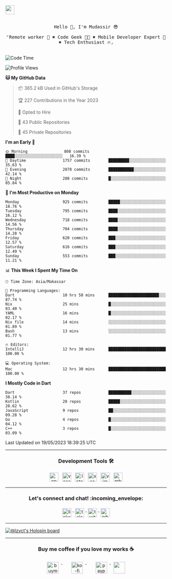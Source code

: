 

<a href = "mailto: hey.mudassir@gmail.com">
<img src="https://github.com/ukieTux/ukieTux/blob/master/open2work.svg"  height=28  /></a>
<br/>
<br/>
<p align="center">
  <samp>
   Hello 👋,  I'm Mudassir 😎
    <br><br>
    ⌜Remote worker 💼 ✖︎ Code Geek 👨‍💻 ✖︎  Mobile Developer Expert 📱 ✖︎ Tech Enthusiast 🔥⌟
  </samp>
<br><br>


<!--START_SECTION:waka-->
![Code Time](http://img.shields.io/badge/Code%20Time-4%2C840%20hrs%2058%20mins-blue)

![Profile Views](http://img.shields.io/badge/Profile%20Views-2-blue)

**🐱 My GitHub Data** 

> 📦 365.2 kB Used in GitHub's Storage 
 > 
> 🏆 227 Contributions in the Year 2023
 > 
> 💼 Opted to Hire
 > 
> 📜 43 Public Repositories 
 > 
> 🔑 45 Private Repositories 
 > 
**I'm an Early 🐤** 

```text
🌞 Morning                808 commits         ████░░░░░░░░░░░░░░░░░░░░░   16.39 % 
🌆 Daytime                1757 commits        █████████░░░░░░░░░░░░░░░░   35.63 % 
🌃 Evening                2078 commits        ███████████░░░░░░░░░░░░░░   42.14 % 
🌙 Night                  288 commits         █░░░░░░░░░░░░░░░░░░░░░░░░   05.84 % 
```
📅 **I'm Most Productive on Monday** 

```text
Monday                   925 commits         █████░░░░░░░░░░░░░░░░░░░░   18.76 % 
Tuesday                  795 commits         ████░░░░░░░░░░░░░░░░░░░░░   16.12 % 
Wednesday                718 commits         ████░░░░░░░░░░░░░░░░░░░░░   14.56 % 
Thursday                 704 commits         ████░░░░░░░░░░░░░░░░░░░░░   14.28 % 
Friday                   620 commits         ███░░░░░░░░░░░░░░░░░░░░░░   12.57 % 
Saturday                 616 commits         ███░░░░░░░░░░░░░░░░░░░░░░   12.49 % 
Sunday                   553 commits         ███░░░░░░░░░░░░░░░░░░░░░░   11.21 % 
```


📊 **This Week I Spent My Time On** 

```text
🕑︎ Time Zone: Asia/Makassar

💬 Programming Languages: 
Dart                     10 hrs 58 mins      ██████████████████████░░░   87.74 % 
Nix                      25 mins             █░░░░░░░░░░░░░░░░░░░░░░░░   03.40 % 
YAML                     16 mins             █░░░░░░░░░░░░░░░░░░░░░░░░   02.17 % 
Nix file                 14 mins             ░░░░░░░░░░░░░░░░░░░░░░░░░   01.89 % 
Bash                     13 mins             ░░░░░░░░░░░░░░░░░░░░░░░░░   01.77 % 

🔥 Editors: 
IntelliJ                 12 hrs 30 mins      █████████████████████████   100.00 % 

💻 Operating System: 
Mac                      12 hrs 30 mins      █████████████████████████   100.00 % 
```

**I Mostly Code in Dart** 

```text
Dart                     37 repos            ██████████░░░░░░░░░░░░░░░   38.14 % 
Kotlin                   20 repos            █████░░░░░░░░░░░░░░░░░░░░   20.62 % 
JavaScript               9 repos             ██░░░░░░░░░░░░░░░░░░░░░░░   09.28 % 
Go                       4 repos             █░░░░░░░░░░░░░░░░░░░░░░░░   04.12 % 
C++                      3 repos             █░░░░░░░░░░░░░░░░░░░░░░░░   03.09 % 
```




 Last Updated on 19/05/2023 18:39:25 UTC
<!--END_SECTION:waka-->



---

<h3 align="center">Development Tools 🛠</h3>


<p align="center">

  <!-- For more icons please follow  https://github.com/ukieTux/ColoredBadges -->

  <img src="https://github.com/ukieTux/ukieTux/blob/master/assets/npm.svg" alt="npm" style="vertical-align:top;margin:4px" height=28>
  <img src="https://github.com/ukieTux/ukieTux/blob/master/assets/visualstudio_code.svg" alt="vscode" style="vertical-align:top; margin:4px" height=28>
  <img src="https://github.com/ukieTux/ukieTux/blob/master/assets/jetbrains_intellij.svg" alt="Intellij CE" style="vertical-align:top; margin:4px" height=28>
   <img src="https://github.com/ukieTux/ukieTux/blob/master/assets/xcode.svg" alt="xcode" style="vertical-align:top; margin:4px" height=28>
    <img src="https://github.com/ukieTux/ukieTux/blob/master/assets/vim.svg" alt="vim" style="vertical-align:top; margin:4px" height=28>
    
   <img src="https://github.com/ukieTux/ukieTux/blob/master/assets/mac.svg" alt="mbp2018" style="vertical-align:top; margin:4px" height=28>

---

<h3 align="center">Let's connect and chat! :incoming_envelope:</h3>
<p align="center">
  <a href="https://www.linkedin.com/in/mudassir-321462139/" target="_blank">
    <img src="https://github.com/ukieTux/ukieTux/blob/master/assets/linkedin.svg" alt="linkedin" style="vertical-align:top; margin:4px" height=28>
  </a>
  <a href="https://t.me/ukieTux" target="_blank">
    <img src="https://github.com/ukieTux/ukieTux/blob/master/assets/telegram.svg" alt="telegram" style="vertical-align:top; margin:4px" height=28>
  </a>
  <a href="https://twitter.com/ukieTux" target="_blank">
    <img src="https://github.com/ukieTux/ukieTux/blob/master/assets/twitter.svg" alt="twitter" style="vertical-align:top; margin:4px" height=28>
  </a>
  <a href="https://api.whatsapp.com/send?phone=628114441069&text=&source=&data=&app_absent=" target="_blank">
    <img src="https://github.com/ukieTux/ukieTux/blob/master/assets/whatsapp.svg" alt="whatsapp" style="vertical-align:top; margin:4px" height=28>
  </a>
</p>

---
[![@lzyct's Holopin board](https://holopin.me/lzyct)](https://holopin.io/@lzyct)

---
<h3 align="center">Buy me coffee if you love my works ☕️</h3>
<p align="center">
  <a href="https://www.buymeacoffee.com/Lzyct" target="_blank">
    <img src="https://www.buymeacoffee.com/assets/img/guidelines/download-assets-sm-2.svg" alt="buymeacoffe" style="vertical-align:top; margin:8px" height="36">
  </a>&nbsp;&nbsp;&nbsp;&nbsp;
   <a href="https://ko-fi.com/Lzyct" target="_blank">
    <img src="https://help.ko-fi.com/system/photos/3604/0095/9793/logo_circle.png" alt="ko-fi" style="vertical-align:top; margin:8px" height="36">
  </a>&nbsp;&nbsp;&nbsp;&nbsp;
  <a href="https://paypal.me/ukieTux" target="_blank">
    <img src="https://blog.zoom.us/wp-content/uploads/2019/08/paypal.png" alt="paypal" style="vertical-align:top; margin:8px" height="36">
  </a>
  <a href="https://saweria.co/Lzyct" target="_blank">
   <img src="https://1.bp.blogspot.com/-7OuHSxaNk6A/X92QPg8L9kI/AAAAAAAAG0E/lUzKf_uuVP8jCqvXpA7juh_l-TfK2jnbwCLcBGAsYHQ/s16000/SAWERIA.webp" style="vertical-align:top; margin:8px" height="36">
  </a>
</p>
<br><br>
